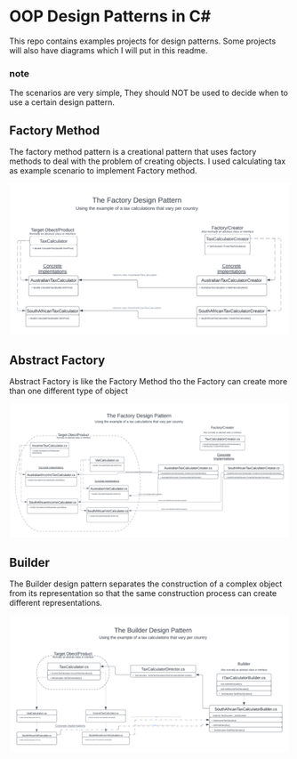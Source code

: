 # OOP Design Patterns in C#
This repo contains examples projects for design patterns. Some projects will also have diagrams which I will put in this readme.

### note
The scenarios are very simple, They should NOT be used to decide when to use a certain design pattern.

## Factory Method
The factory method pattern is a creational pattern that uses factory methods to deal with the problem of creating objects.
I used calculating tax as example scenario to implement Factory method.

![Alt text](Diagrams/FactoryDesignPatter.png?raw=true "Factory")

## Abstract Factory 

Abstract Factory is like the Factory Method tho the Factory can create more than one different type of object

![Alt text](Diagrams/AbstractFactory%20.png?raw=true "AbstractFactory")

## Builder 
The Builder design pattern separates the construction of a complex object from its representation so that the same construction process can create different representations.

![Alt text](Diagrams/Builder.png?raw=true "Builder")